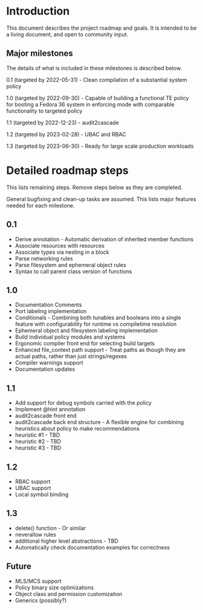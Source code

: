 # Introduction
This document describes the project roadmap and goals.  It is intended to be a living document, and open to community input.

## Major milestones
The details of what is included in these milestones is described below.

0.1 (targeted by 2022-05-31) - Clean compilation of a substantial system policy

1.0 (targeted by 2022-09-30) - Capable of building a functional TE policy for booting a Fedora 36 system in enforcing mode with comparable functionality to targeted policy

1.1 (targeted by 2022-12-23) - audit2cascade

1.2 (targeted by 2023-02-28) - UBAC and RBAC

1.3 (targeted by 2023-06-30) - Ready for large scale production workloads

# Detailed roadmap steps
This lists remaining steps.  Remove steps below as they are completed.

General bugfixing and clean-up tasks are assumed.  This lists major features needed for each milestone.

## 0.1
* Derive annotation - Automatic derivation of inherited member functions
* Associate resources with resources
* Associate types via nesting in a block
* Parse networking rules
* Parse filesystem and ephemeral object rules
* Syntax to call parent class version of functions

## 1.0
* Documentation Comments
* Port labeling implementation
* Conditionals - Combining both tunables and booleans into a single feature with configurability for runtime vs compiletime resolution
* Ephemeral object and filesystem labeling implementation
* Build individual policy modules and systems
* Ergonomic compiler front end for selecting build targets
* Enhanced file_context path support - Treat paths as though they are actual paths, rather than just strings/regexes
* Compiler warnings support
* Documentation updates

## 1.1
* Add support for debug symbols carried with the policy
* Implement @hint annotation
* audit2cascade front end
* audit2cascade back end structure - A flexible engine for combining heuristics about policy to make recommendations
* heuristic #1 - TBD
* heuristic #2 - TBD
* heuristic #3 - TBD

## 1.2
* RBAC support
* UBAC support
* Local symbol binding

## 1.3
* delete() function - Or similar
* neverallow rules
* additional higher level abstractions - TBD
* Automatically check documentation examples for correctness

## Future
* MLS/MCS support
* Policy binary size optimizations
* Object class and permission customization
* Generics (possibly?)
